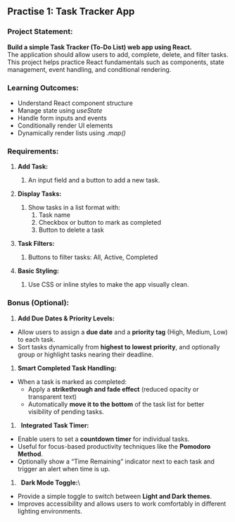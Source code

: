 ## <a name="_xx8ub3ube50w"></a>**Practise 1: Task Tracker App**
### <a name="_hkjta7xovuj4"></a>**Project Statement:**
**Build a simple Task Tracker (To-Do List) web app using React.**\
The application should allow users to add, complete, delete, and filter tasks. This project helps practice React fundamentals such as components, state management, event handling, and conditional rendering.
### <a name="_9gdizrl2trmx"></a>**Learning Outcomes:**
- Understand React component structure
- Manage state using *useState*
- Handle form inputs and events
- Conditionally render UI elements
- Dynamically render lists using *.map()*
### <a name="_3snqo2bruo47"></a>**Requirements:**
1. **Add Task:**

   1. An input field and a button to add a new task.
1. **Display Tasks:**

   1. Show tasks in a list format with:
      1. Task name
      1. Checkbox or button to mark as completed
      1. Button to delete a task
1. **Task Filters:**

   1. Buttons to filter tasks: All, Active, Completed
1. **Basic Styling:**

   1. Use CSS or inline styles to make the app visually clean.
### <a name="_175e54gwkdvk"></a>**Bonus (Optional):**
1. **Add Due Dates & Priority Levels:**

- Allow users to assign a **due date** and a **priority tag** (High, Medium, Low) to each task.
- Sort tasks dynamically from **highest to lowest priority**, and optionally group or highlight tasks nearing their deadline.
1. **Smart Completed Task Handling:**

- When a task is marked as completed:
  - Apply a **strikethrough and fade effect** (reduced opacity or transparent text)
  - Automatically **move it to the bottom** of the task list for better visibility of pending tasks.
1. ` `**Integrated Task Timer:**

- Enable users to set a **countdown timer** for individual tasks.
- Useful for focus-based productivity techniques like the **Pomodoro Method**.
- Optionally show a “Time Remaining” indicator next to each task and trigger an alert when time is up.
1. ` `**Dark Mode Toggle:**\

- Provide a simple toggle to switch between **Light and Dark themes**.
- Improves accessibility and allows users to work comfortably in different lighting environments.
